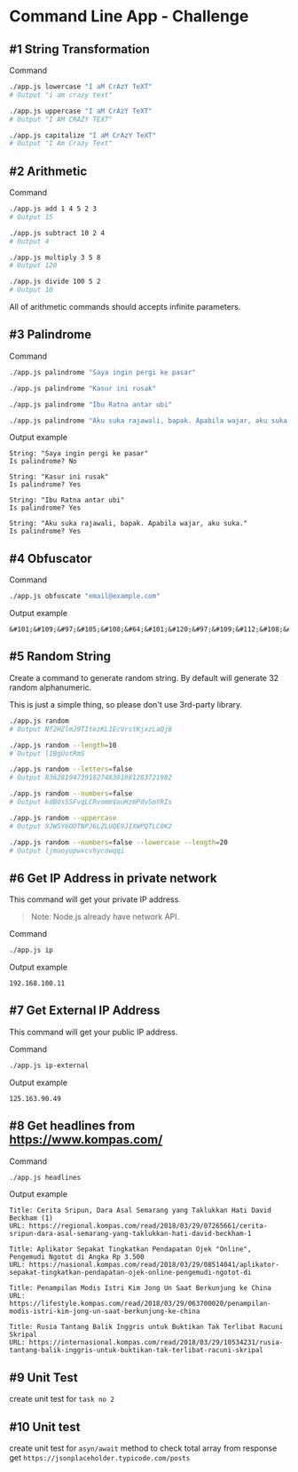 # Command Line App - Challenge

## #1 String Transformation

Command

```sh
./app.js lowercase "I aM CrAzY TeXT"
# Output "i am crazy text"

./app.js uppercase "I aM CrAzY TeXT"
# Output "I AM CRAZY TEXT"

./app.js capitalize "I aM CrAzY TeXT"
# Output "I Am Crazy Text"
```

## #2 Arithmetic

Command

```sh
./app.js add 1 4 5 2 3
# Output 15

./app.js subtract 10 2 4
# Output 4

./app.js multiply 3 5 8
# Output 120

./app.js divide 100 5 2
# Output 10
```

All of arithmetic commands should accepts infinite parameters.

## #3 Palindrome

Command

```sh
./app.js palindrome "Saya ingin pergi ke pasar"

./app.js palindrome "Kasur ini rusak"

./app.js palindrome "Ibu Ratna antar ubi"

./app.js palindrome "Aku suka rajawali, bapak. Apabila wajar, aku suka."
```

Output example

```
String: "Saya ingin pergi ke pasar"
Is palindrome? No

String: "Kasur ini rusak"
Is palindrome? Yes

String: "Ibu Ratna antar ubi"
Is palindrome? Yes

String: "Aku suka rajawali, bapak. Apabila wajar, aku suka."
Is palindrome? Yes
```

## #4 Obfuscator

Command

```sh
./app.js obfuscate "email@example.com"
```

Output example

```
&#101;&#109;&#97;&#105;&#108;&#64;&#101;&#120;&#97;&#109;&#112;&#108;&#101;&#46;&#99;&#111;&#109;
```

## #5 Random String

Create a command to generate random string. By default will generate 32 random alphanumeric.

This is just a simple thing, so please don't use 3rd-party library.

```sh
./app.js random
# Output Nf2HZlmJ9TItezKL1EcVrstKjxzLaQj8

./app.js random --length=10
# Output l1BgUotRmS

./app.js random --letters=false
# Output 83628194739182748381981283721982

./app.js random --numbers=false
# Output kdBOsSSFvqLCRvommVauHzmPdvSoYRIs

./app.js random --uppercase
# Output 9JWSY6OOTNPJ6LZLUQE9JIXWPQTLC0K2

./app.js random --numbers=false --lowercase --length=20
# Output ljmuoyopwxcvhycowqqi
```

## #6 Get IP Address in private network

This command will get your private IP address. 

> Note: Node.js already have network API.

Command

```sh
./app.js ip
```

Output example

```
192.168.100.11
```

## #7 Get External IP Address

This command will get your public IP address.

Command

```sh
./app.js ip-external
```

Output example

```
125.163.90.49
```

## #8 Get headlines from https://www.kompas.com/

Command

```sh
./app.js headlines
```

Output example

```
Title: Cerita Sripun, Dara Asal Semarang yang Taklukkan Hati David Beckham (1)
URL: https://regional.kompas.com/read/2018/03/29/07265661/cerita-sripun-dara-asal-semarang-yang-taklukkan-hati-david-beckham-1

Title: Aplikator Sepakat Tingkatkan Pendapatan Ojek "Online", Pengemudi Ngotot di Angka Rp 3.500
URL: https://nasional.kompas.com/read/2018/03/29/08514041/aplikator-sepakat-tingkatkan-pendapatan-ojek-online-pengemudi-ngotot-di

Title: Penampilan Modis Istri Kim Jong Un Saat Berkunjung ke China
URL: https://lifestyle.kompas.com/read/2018/03/29/063700020/penampilan-modis-istri-kim-jong-un-saat-berkunjung-ke-china

Title: Rusia Tantang Balik Inggris untuk Buktikan Tak Terlibat Racuni Skripal 
URL: https://internasional.kompas.com/read/2018/03/29/10534231/rusia-tantang-balik-inggris-untuk-buktikan-tak-terlibat-racuni-skripal
```

## #9 Unit Test
create unit test for `task no 2`
## #10 Unit test
create unit test for   `asyn/await` method to check total array from response get `https://jsonplaceholder.typicode.com/posts`
